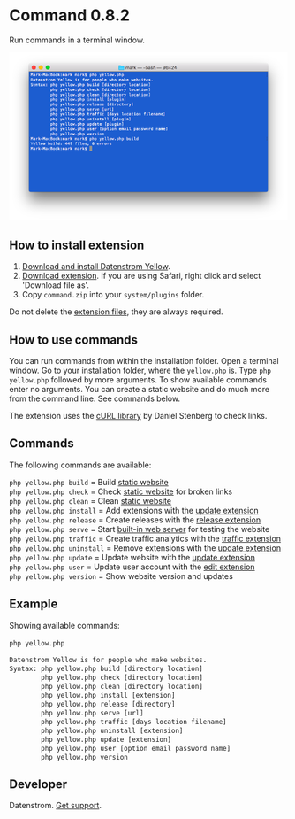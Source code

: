 Command 0.8.2
=============
Run commands in a terminal window.

<p align="center"><img src="command-screenshot.png?raw=true" alt="Screenshot"></p>

## How to install extension

1. [Download and install Datenstrom Yellow](https://github.com/datenstrom/yellow/).
2. [Download extension](https://github.com/datenstrom/yellow-extensions/raw/master/zip/command.zip). If you are using Safari, right click and select 'Download file as'.
3. Copy `command.zip` into your `system/plugins` folder.

Do not delete the [extension files](update.ini), they are always required.

## How to use commands

You can run commands from within the installation folder. Open a terminal window. Go to your installation folder, where the `yellow.php` is. Type `php yellow.php` followed by more arguments. To show available commands enter no arguments. You can create a static website and do much more from the command line. See commands below.

The extension uses the [cURL library](https://github.com/curl/curl) by Daniel Stenberg to check links.

## Commands

The following commands are available:

`php yellow.php build` = Build [static website](https://developers.datenstrom.se/help/server-configuration#static-website)  
`php yellow.php check` = Check [static website](https://developers.datenstrom.se/help/server-configuration#static-website) for broken links  
`php yellow.php clean` = Clean [static website](https://developers.datenstrom.se/help/server-configuration#static-website)  
`php yellow.php install` = Add extensions with the [update extension](https://github.com/datenstrom/yellow-extensions/tree/master/features/update)  
`php yellow.php release` = Create releases with the [release extension](https://github.com/datenstrom/yellow-extensions/tree/master/features/release)  
`php yellow.php serve` = Start [built-in web server](https://developers.datenstrom.se/help/server-configuration#static-website) for testing the website  
`php yellow.php traffic` = Create traffic analytics with the [traffic extension](https://github.com/datenstrom/yellow-extensions/tree/master/features/traffic)  
`php yellow.php uninstall` = Remove extensions with the [update extension](https://github.com/datenstrom/yellow-extensions/tree/master/features/update)  
`php yellow.php update` = Update website with the [update extension](https://github.com/datenstrom/yellow-extensions/tree/master/features/update)  
`php yellow.php user` = Update user account with the [edit extension](https://github.com/datenstrom/yellow-extensions/tree/master/features/edit)  
`php yellow.php version` = Show website version and updates  

## Example

Showing available commands:

`php yellow.php`

~~~~
Datenstrom Yellow is for people who make websites.
Syntax: php yellow.php build [directory location]
        php yellow.php check [directory location]
        php yellow.php clean [directory location]
        php yellow.php install [extension]
        php yellow.php release [directory]
        php yellow.php serve [url]
        php yellow.php traffic [days location filename]
        php yellow.php uninstall [extension]
        php yellow.php update [extension]
        php yellow.php user [option email password name]
        php yellow.php version
~~~~

## Developer

Datenstrom. [Get support](https://developers.datenstrom.se/help/support).
